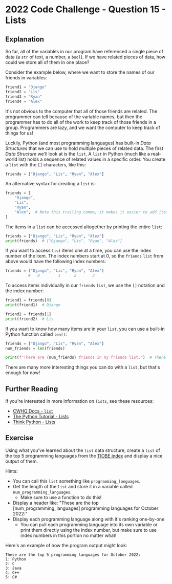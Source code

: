 # 2022 Code Challenge - Question 15 - Lists

## Explanation

So far, all of the variables in our program have referenced a single piece of
data (a `str` of text, a number, a `bool`). If we have related pieces of data, how
could we store all of them in one place?

Consider the example below, where we want to store the names of our friends in
variables:

```python
friend1 = "Django"
friend2 = "Lis"
friend3 = "Ryan"
friend4 = "Alex"
```

It's not obvious to the computer that all of those friends are related. The programmer
can tell because of the variable names, but then the programmer has to do all of the work
to keep track of those friends in a group. Programmers are lazy, and we want the computer
to keep track of things for us! 

Luckily, Python (and most programming languages) has built-in *Data Structures* that we can
use to hold multiple pieces of related data. The first *Data Structure* we'll look at is the
`list`. A `list` in Python (much like a real-world list) holds a sequence of related values
in a specific order. You create a `list` with the `[]` characters, like this:

```python
friends = ["Django", "Lis", "Ryan", "Alex"]
```

An alternative syntax for creating a `list` is:

```python
friends = [
    "Django",
    "Lis",
    "Ryan",
    "Alex",  # Note this trailing comma, it makes it easier to add items later!
]
```

The items in a `list` can be accessed altogether by printing the entire `list`:

```python
friends = ["Django", "Lis", "Ryan", "Alex"]
print(friends)  # ["Django", "Lis", "Ryan", "Alex"]
```

If you want to access `list` items one at a time, you can use the index number of the item. 
The index numbers start at 0, so the `friends` `list` from above would have the following index numbers:

```python
friends = ["Django", "Lis", "Ryan", "Alex"]
          #   0        1      2       3
```

To access items individually in our `friends` `list`, we use the `[]` notation and the index number:

```python
friend1 = friends[0]
print(friend1)  # Django

friend2 = friends[1]
print(friend2)  # Lis
```

If you want to know how many items are in your `list`, you can use a built-in Python function
called `len()`:

```python
friends = ["Django", "Lis", "Ryan", "Alex"]
num_friends = len(friends)

print(f"There are {num_friends} friends in my friends list.")  # There are 4 friends in my friends list.
```

There are many more interesting things you can do with a `list`, but that's enough for now!

## Further Reading

If you're interested in more information on `lists`, see these resources:
-   [CWHQ Docs - `list`](https://docs.codewizardshq.com/python/python-language/#list)
-   [The Python Tutorial - Lists](https://docs.python.org/3/tutorial/introduction.html#lists)
-   [Think Python - Lists](https://greenteapress.com/thinkpython2/html/thinkpython2011.html)


## Exercise

Using what you've learned about the `list` data structure, create a `list` of the top 5 programming
languages from the [TIOBE index](https://www.tiobe.com/tiobe-index/) and display a nice output of them.

Hints:

- You can call this `list` something like `programming_languages`.
- Get the length of the `list` and store it in a variable called `num_programming_languages`.
    - Make sure to use a function to do this!
- Display a header like: "These are the top [num_programming_languages] programming languages for October 2022:" 
- Display each programming language along with it's ranking one-by-one
    - You can pull each programming language into its own variable or print them directly using the index number, 
    but make sure to use index numbers in this portion no matter what!

Here's an example of how the program output might look:

```text
These are the top 5 programming languages for October 2022:
1: Python
2: C
3: Java
4: C++
5: C#
```
